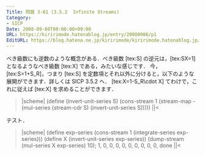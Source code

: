 ```yaml
---
Title: 問題 3-61 (3.5.2  Infinite Streams)
Category:
- SICP
Date: 2008-09-08T00:00:00+09:00
URL: https://kiririmode.hatenablog.jp/entry/20080908/p1
EditURL: https://blog.hatena.ne.jp/kiririmode/kiririmode.hatenablog.jp/atom/entry/8454420450078214225
---
```



べき級数にも逆数のような概念がある．べき級数 [tex:S] の逆元は，[tex:SX=1] となるようなべき級数 [tex:X] である，みたいな感じです．
今，[tex:S=1+S_R]，つまり [tex:S] を定数項とそれ以外に分けると，以下のような展開ができます．詳しくは SICP 3.5.2 へ．
[tex:X=1-S_R\cdot X]
てわけで，これに従えば [tex:X] を求めることができます．

>|scheme|
(define (invert-unit-series S)
  (cons-stream 1 
               (stream-map - (mul-series (stream-cdr S) 
                                         (invert-unit-series S)))))
||<

テスト．
>|scheme|
(define exp-series
  (cons-stream 1 (integrate-series exp-series)))
(define X (invert-unit-series exp-series))
(dump-stream (mul-series X exp-series) 10); 1, 0, 0, 0, 0, 0, 0, 0, 0, 0, done
||<
